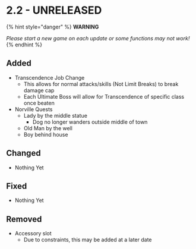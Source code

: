 # 2.2 - UNRELEASED



{% hint style="danger" %}
**WARNING**

_Please start a new game on each update or some functions may not work!_
{% endhint %}

## Added

* Transcendence Job Change
  * This allows for normal attacks/skills \(Not Limit Breaks\) to break damage cap
  * Each Ultimate Boss will allow for Transcendence of specific class once beaten
* Norville Quests
  * Lady by the middle statue
    * Dog no longer wanders outside middle of town
  * Old Man by the well
  * Boy behind house

## Changed

* Nothing Yet

## Fixed

* Nothing Yet

## Removed

* Accessory slot
  * Due to constraints, this may be added at a later date

